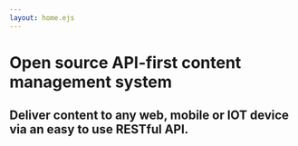 ```yaml
---
layout: home.ejs
---
```

# Open source API-first content management system
## Deliver content to any web, mobile or IOT device via an easy to use RESTful API.
